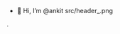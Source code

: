- 👋 Hi, I’m @ankit
src/header_.png
<!---
ankit1350/ankit1350 is a ✨ special ✨ repository because its `README.md` (this file) appears on your GitHub profile.
You can click the Preview link to take a look at your changes.
--->.
